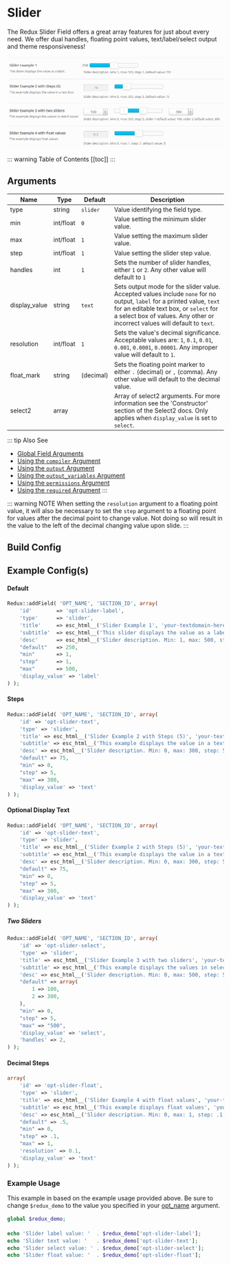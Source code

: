 # Slider

The Redux Slider Field offers a great array features for just about every need.  We offer dual handles, floating point values, text/label/select output and theme responsiveness!

<span style="display:block;text-align:center">![](./img/slider.png)</span>

::: warning Table of Contents
[[toc]]
:::

## Arguments
|Name|Type|Default|Description|
|--- |--- |--- |--- |
|type|string|`slider`|Value identifying the field type.|
|min|int/float|`0`|Value setting the minimum slider value.|
|max|int/float|`1`|Value setting the maximum slider value.|
|step|int/float|`1`|Value setting the slider step value.|
|handles|int|`1`|Sets the number of slider handles, either `1` or `2`. Any other value will default to `1`|
|display_value|string|`text`|Sets output mode for the slider value. Accepted values include `none` for no output, `label` for a printed value, `text` for an editable text box, or `select` for a select box of values. Any other or incorrect values will default to `text`.|
|resolution|int/float|`1`|Sets the value's decimal significance. Acceptable values are: `1`, `0.1`, `0.01`, `0.001`, `0.0001`, `0.00001`. Any improper value will default to `1`.|
|float_mark|string|(decimal)|Sets the floating point marker to either `.` (decimal) or `,` (comma). Any other value will default to the decimal value.|
|select2|array||Array of select2 arguments. For more information see the 'Constructor' section of the Select2 docs.  Only applies when `display_value` is set to `select`.|

::: tip Also See
- [Global Field Arguments](../configuration/fields/arguments.md)
- [Using the `compiler` Argument](../configuration/fields/compiler.md)
- [Using the `output` Argument](../configuration/fields/output.md)
- [Using the `output_variables` Argument](../configuration/fields/output-variables.md)
- [Using the `permissions` Argument](../configuration/fields/permissions.md)
- [Using the `required` Argument](../configuration/fields/required.md)
:::

::: warning NOTE
When setting the `resolution` argument to a floating point value, it will also be necessary to set the `step` argument to a floating point for values after the decimal point to change value. Not doing so will result in the value to the left of the decimal changing value upon slide.
:::


## Build Config
<script>
import builder from './slider.json';
export default {
    data () {
        return {
            builder: builder,
            defaults: {}
        };
    }
}
</script>
<builder :builder_json="builder" :builder_defaults="defaults" />


## Example Config(s) 

#### Default
```php
Redux::addField( 'OPT_NAME', 'SECTION_ID', array(
    'id'        => 'opt-slider-label',
    'type'      => 'slider',
    'title'     => esc_html__('Slider Example 1', 'your-textdomain-here'),
    'subtitle'  => esc_html__('This slider displays the value as a label.', 'your-textdomain-here'),
    'desc'      => esc_html__('Slider description. Min: 1, max: 500, step: 1, default value: 250', 'your-textdomain-here'),
    "default"   => 250,
    "min"       => 1,
    "step"      => 1,
    "max"       => 500,
    'display_value' => 'label'
) );
```

#### Steps
```php
Redux::addField( 'OPT_NAME', 'SECTION_ID', array(
    'id' => 'opt-slider-text',
    'type' => 'slider',
    'title' => esc_html__('Slider Example 2 with Steps (5)', 'your-textdomain-here'),
    'subtitle' => esc_html__('This example displays the value in a text box', 'your-textdomain-here'),
    'desc' => esc_html__('Slider description. Min: 0, max: 300, step: 5, default value: 75', 'your-textdomain-here'),
    "default" => 75,
    "min" => 0,
    "step" => 5,
    "max" => 300,
    'display_value' => 'text'    
) );
```

#### Optional Display Text
```php
Redux::addField( 'OPT_NAME', 'SECTION_ID', array(
    'id' => 'opt-slider-text',
    'type' => 'slider',
    'title' => esc_html__('Slider Example 2 with Steps (5)', 'your-textdomain-here'),
    'subtitle' => esc_html__('This example displays the value in a text box', 'your-textdomain-here'),
    'desc' => esc_html__('Slider description. Min: 0, max: 300, step: 5, default value: 75', 'your-textdomain-here'),
    "default" => 75,
    "min" => 0,
    "step" => 5,
    "max" => 300,
    'display_value' => 'text'
) );
```

##### Two Sliders
```php
Redux::addField( 'OPT_NAME', 'SECTION_ID', array(
    'id' => 'opt-slider-select',
    'type' => 'slider',
    'title' => esc_html__('Slider Example 3 with two sliders', 'your-textdomain-here'),
    'subtitle' => esc_html__('This example displays the values in select boxes', 'your-textdomain-here'),
    'desc' => esc_html__('Slider description. Min: 0, max: 500, step: 5, slider 1 default value: 100, slider 2 default value: 300', 'your-textdomain-here'),
    "default" => array(
        1 => 100,
        2 => 300,
    ),
    "min" => 0,
    "step" => 5,
    "max" => "500",
    'display_value' => 'select',
    'handles' => 2, 
) );
```

#### Decimal Steps
```php
array(
    'id' => 'opt-slider-float',
    'type' => 'slider',
    'title' => esc_html__('Slider Example 4 with float values', 'your-textdomain-here'),
    'subtitle' => esc_html__('This example displays float values', 'your-textdomain-here'),
    'desc' => esc_html__('Slider description. Min: 0, max: 1, step: .1, default value: .5', 'your-textdomain-here'),
    "default" => .5,
    "min" => 0,
    "step" => .1,
    "max" => 1,
    'resolution' => 0.1,
    'display_value' => 'text'
) );

```
### Example Usage
This example in based on the example usage provided above. Be sure to change `$redux_demo` to the value you specified in your [opt_name](../configuration/global_arguments.md#opt_name) argument.

```php
global $redux_demo;

echo 'Slider label value: '  . $redux_demo['opt-slider-label'];
echo 'Slider text value: '   . $redux_demo['opt-slider-text'];
echo 'Slider select value: ' . $redux_demo['opt-slider-select'];
echo 'Slider float value: '  . $redux_demo['opt-slider-float'];
```

